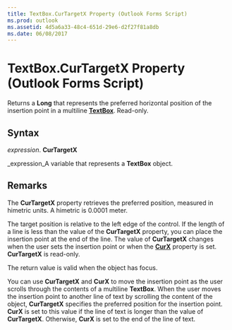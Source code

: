 ```yaml
---
title: TextBox.CurTargetX Property (Outlook Forms Script)
ms.prod: outlook
ms.assetid: 4d5a6a33-48c4-651d-29e6-d2f27f81a8db
ms.date: 06/08/2017
---
```



# TextBox.CurTargetX Property (Outlook Forms Script)

Returns a **Long** that represents the preferred horizontal position of the insertion point in a multiline **[TextBox](textbox-object-outlook-forms-script.md)**. Read-only.


## Syntax

 _expression_. **CurTargetX**

 _expression_A variable that represents a **TextBox** object.


## Remarks

The **CurTargetX** property retrieves the preferred position, measured in himetric units. A himetric is 0.0001 meter.

The target position is relative to the left edge of the control. If the length of a line is less than the value of the **CurTargetX** property, you can place the insertion point at the end of the line. The value of **CurTargetX** changes when the user sets the insertion point or when the **[CurX](textbox-curx-property-outlook-forms-script.md)** property is set. **CurTargetX** is read-only.

The return value is valid when the object has focus.

You can use **CurTargetX** and **CurX** to move the insertion point as the user scrolls through the contents of a multiline **TextBox**. When the user moves the insertion point to another line of text by scrolling the content of the object, **CurTargetX** specifies the preferred position for the insertion point. **CurX** is set to this value if the line of text is longer than the value of **CurTargetX**. Otherwise, **CurX** is set to the end of the line of text.


